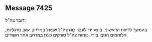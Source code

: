 ## Message 7425

דובר צה"ל:

בהמשך לדיווח הראשוני, בוצע ירי לעבר כוח צה"ל שפעל במרחב ישוב מרגליות, הלוחמים הגיבו בירי.
כוחות צה"ל סורקים כעת במרחב אחר חשודים.


